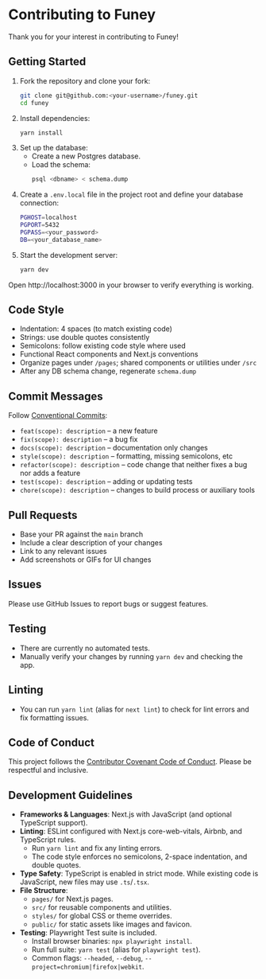 # Contributing to Funey

Thank you for your interest in contributing to Funey!

## Getting Started

1. Fork the repository and clone your fork:
   ```bash
   git clone git@github.com:<your-username>/funey.git
   cd funey
   ```
2. Install dependencies:
   ```bash
   yarn install
   ```
3. Set up the database:
   - Create a new Postgres database.
   - Load the schema:
     ```bash
     psql <dbname> < schema.dump
     ```
4. Create a `.env.local` file in the project root and define your database connection:
   ```bash
   PGHOST=localhost
   PGPORT=5432
   PGPASS=<your_password>
   DB=<your_database_name>
   ```
5. Start the development server:
   ```bash
   yarn dev
   ```

Open http://localhost:3000 in your browser to verify everything is working.

## Code Style

- Indentation: 4 spaces (to match existing code)
- Strings: use double quotes consistently
- Semicolons: follow existing code style where used
- Functional React components and Next.js conventions
- Organize pages under `/pages`; shared components or utilities under `/src`
- After any DB schema change, regenerate `schema.dump`

## Commit Messages

Follow [Conventional Commits](https://www.conventionalcommits.org/):
- `feat(scope): description` – a new feature
- `fix(scope): description` – a bug fix
- `docs(scope): description` – documentation only changes
- `style(scope): description` – formatting, missing semicolons, etc
- `refactor(scope): description` – code change that neither fixes a bug nor adds a feature
- `test(scope): description` – adding or updating tests
- `chore(scope): description` – changes to build process or auxiliary tools

## Pull Requests

- Base your PR against the `main` branch
- Include a clear description of your changes
- Link to any relevant issues
- Add screenshots or GIFs for UI changes

## Issues

Please use GitHub Issues to report bugs or suggest features.

## Testing

- There are currently no automated tests.
- Manually verify your changes by running `yarn dev` and checking the app.

## Linting

- You can run `yarn lint` (alias for `next lint`) to check for lint errors and fix formatting issues.

## Code of Conduct

This project follows the [Contributor Covenant Code of Conduct](https://www.contributor-covenant.org/). Please be respectful and inclusive.

## Development Guidelines
- **Frameworks & Languages**: Next.js with JavaScript (and optional TypeScript support).
- **Linting**: ESLint configured with Next.js core-web-vitals, Airbnb, and TypeScript rules.
  - Run `yarn lint` and fix any linting errors.
  - The code style enforces no semicolons, 2-space indentation, and double quotes.
- **Type Safety**: TypeScript is enabled in strict mode. While existing code is JavaScript, new files may use `.ts`/`.tsx`.
- **File Structure**:
  - `pages/` for Next.js pages.
  - `src/` for reusable components and utilities.
  - `styles/` for global CSS or theme overrides.
  - `public/` for static assets like images and favicon.
- **Testing**: Playwright Test suite is included.
  - Install browser binaries: `npx playwright install`.
  - Run full suite: `yarn test` (alias for `playwright test`).
  - Common flags: `--headed`, `--debug`, `--project=chromium|firefox|webkit`.
